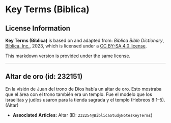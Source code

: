 # Key Terms (Biblica)

## License Information

**Key Terms (Biblica)** is based on and adapted from: _Biblica Bible Dictionary_, [Biblica, Inc.](https://www.biblica.com/), 2023, which is licensed under a [CC BY-SA 4.0 license](https://creativecommons.org/licenses/by-sa/4.0/legalcode.en).

This markdown version is provided under the same license.



--------------------------------

## Altar de oro (id: 232151)

En la visión de Juan del trono de Dios había un altar de oro. Esto mostraba que el área con el trono también era un templo. Fue el modelo que los israelitas y judíos usaron para la tienda sagrada y el templo (Hebreos 8:1–5\). (Altar)

* **Associated Articles:** Altar (ID: `232254@BiblicaStudyNotesKeyTerms`)

